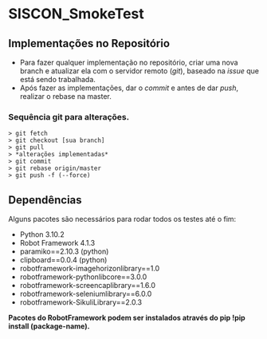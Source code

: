 # SISCON_SmokeTest
##  Implementações no Repositório
- Para fazer qualquer implementação no repositório, criar uma nova branch e atualizar ela com o servidor remoto (*git*), baseado na *issue* que está sendo trabalhada.
- Após fazer as implementações, dar o *commit* e antes de dar *push*, realizar o rebase na master.

### Sequência git para alterações.

 ```shell
> git fetch
> git checkout [sua branch]
> git pull
> *alterações implementadas*
> git commit
> git rebase origin/master
> git push -f (--force)
```

## Dependências

Alguns pacotes são necessários para rodar todos os testes até o fim:
 - Python 3.10.2
 - Robot Framework 4.1.3
 - paramiko==2.10.3 (python)
 - clipboard==0.0.4 (python)
 - robotframework-imagehorizonlibrary==1.0
 - robotframework-pythonlibcore==3.0.0
 - robotframework-screencaplibrary==1.6.0
 - robotframework-seleniumlibrary==6.0.0
 - robotframework-SikuliLibrary==2.0.3

**Pacotes do RobotFramework podem ser instalados através do pip
 !pip install (package-name).**

